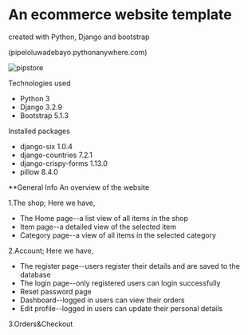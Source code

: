 # An ecommerce website template
created with Python, Django and bootstrap

(pipeloluwadebayo.pythonanywhere.com)

![pipstore ](https://user-images.githubusercontent.com/81034876/174474751-6e644484-0b75-4baa-b701-ff68a9fae306.png)


Technologies used

- Python 3
- Django 3.2.9
- Bootstrap 5.1.3

Installed packages

- django-six 1.0.4
- django-countries 7.2.1
- django-crispy-forms 1.13.0
- pillow 8.4.0


**General Info
An overview of the website

1.The shop; Here we have,

- The Home page--a list view of all items in the shop
- Item page--a detailed view of the selected item
- Category page--a view of all items in the selected category


2.Account; Here we have,

- The register page--users register their details and are saved to the database
- The login page--only registered users can login successfully
- Reset password page
- Dashboard--logged in users can view their orders
- Edit profile--logged in users can update their personal details

 
3.Orders&Checkout

